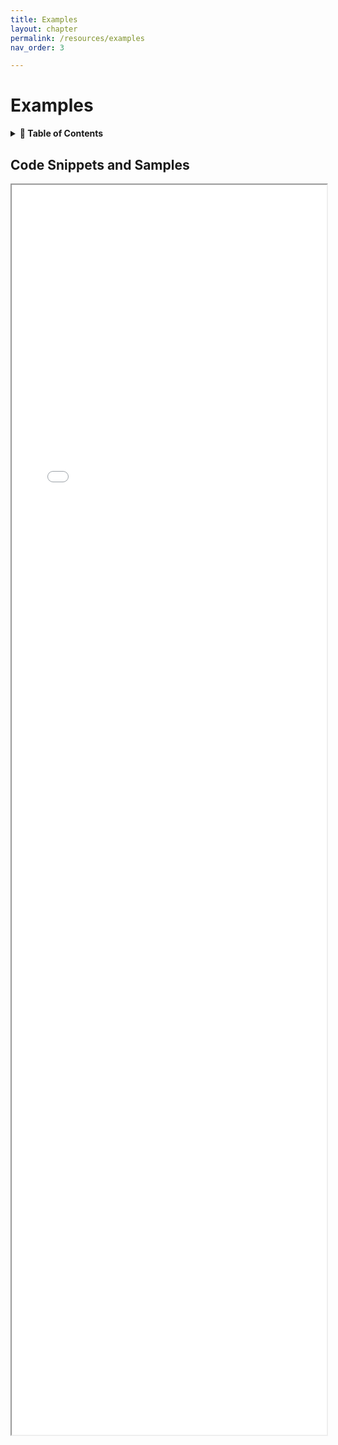 ```yaml
---
title: Examples
layout: chapter
permalink: /resources/examples
nav_order: 3

---
```


# Examples

<details>
<summary>
<strong>📖 Table of Contents</strong>
</summary>

  {{ "
<!-- vim-markdown-toc GitLab -->

* [Code Snippets and Samples](#code-snippets-and-samples)

<!-- vim-markdown-toc -->
       " | markdownify }}

</details>


## Code Snippets and Samples

<iframe style="width:100%; height:50vh" src="{{ '/examples' | relative_url }}"></iframe>

